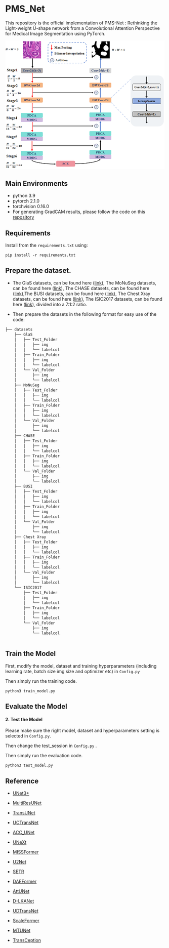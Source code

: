 # PMS_Net

This repository is the official implementation of PMS-Net : Rethinking the Light-weight U-shape network from a Convolutional Attention Perspective for Medical Image Segmentation using PyTorch.

![PMS-Net](figure/model.jpg)



## Main Environments

- python 3.9
- pytorch 2.1.0
- torchvision 0.16.0
- For generating GradCAM results, please follow the code on this [repository](https://github.com/jacobgil/pytorch-grad-cam)


## Requirements

Install from the `requirements.txt` using:

```
pip install -r requirements.txt
```



## Prepare the dataset.

- The GlaS  datasets, can be found here ([link](https://academictorrents.com/details/208814dd113c2b0a242e74e832ccac28fcff74e5)), The MoNuSeg  datasets, can be found here ([link](https://monuseg.grand-challenge.org/Home/)), The CHASE datasets, can be found here ([link](https://link.zhihu.com/?target=https%3A//blogs.kingston.ac.uk/retinal/chasedb1/)),The BUSI datasets, can be found here ([link](https://scholar.cu.edu.eg/?q=afahmy/pages/dataset)), The Chest Xray datasets, can be found here ([link](https://www.kaggle.com/datasets/praveengovi/coronahack-chest-xraydataset)), The ISIC2017 datasets, can be found here ([link](https://challenge.isic-archive.com/data/#2017)), divided into a 7:1:2 ratio.


- Then prepare the datasets in the following format for easy use of the code:

```
├── datasets
    ├── GlaS
    │   ├── Test_Folder
    │   │   ├── img
    │   │   └── labelcol
    │   ├── Train_Folder
    │   │   ├── img
    │   │   └── labelcol
    │   └── Val_Folder
    │       ├── img
    │       └── labelcol
    ├── MoNuSeg
    │   ├── Test_Folder
    │   │   ├── img
    │   │   └── labelcol
    │   ├── Train_Folder
    │   │   ├── img
    │   │   └── labelcol
    │   └── Val_Folder
    │       ├── img
    │       └── labelcol
    ├── CHASE
    │   ├── Test_Folder
    │   │   ├── img
    │   │   └── labelcol
    │   ├── Train_Folder
    │   │   ├── img
    │   │   └── labelcol
    │   └── Val_Folder
    │       ├── img
    │       └── labelcol
    ├── BUSI
    │   ├── Test_Folder
    │   │   ├── img
    │   │   └── labelcol
    │   ├── Train_Folder
    │   │   ├── img
    │   │   └── labelcol
    │   └── Val_Folder
    │       ├── img
    │       └── labelcol
    ├── Chest Xray
    │   ├── Test_Folder
    │   │   ├── img
    │   │   └── labelcol
    │   ├── Train_Folder
    │   │   ├── img
    │   │   └── labelcol
    │   └── Val_Folder
    │       ├── img
    │       └── labelcol
    └── ISIC2017
        ├── Test_Folder
        │   ├── img
        │   └── labelcol
        ├── Train_Folder
        │   ├── img
        │   └── labelcol
        └── Val_Folder
            ├── img
            └── labelcol 
         
```



## Train the Model

First, modify the model, dataset and training hyperparameters (including learning rate, batch size img size and optimizer etc) in `Config.py`

Then simply run the training code.

```
python3 train_model.py
```



## Evaluate the Model

#### 2. Test the Model

Please make sure the right model, dataset and hyperparameters setting  is selected in `Config.py`. 

Then change the test_session in `Config.py` .

Then simply run the evaluation code.

```
python3 test_model.py
```



## Reference

- [UNet3+](https://github.com/ZJUGiveLab/UNet-Version)

- [MultiResUNet](https://github.com/makifozkanoglu/MultiResUNet-PyTorch)

- [TransUNet](https://github.com/Beckschen/TransUNet)

- [UCTransNet](https://github.com/McGregorWwww/UCTransNet)

- [ACC_UNet](https://github.com/qubvel/segmentation_models.pytorch)

- [UNeXt](https://github.com/jeya-maria-jose/UNeXt-pytorch)

- [MISSFormer](https://github.com/ZhifangDeng/MISSFormer)

- [U2Net](https://github.com/NathanUA/U-2-Net)

- [SETR](https://github.com/fudan-zvg/SETR)

- [DAEFormer](https://github.com/xmindflow/DAEFormer)

- [AttUNet](https://github.com/ozan-oktay/Attention-Gated-Networks)

- [D-LKANet](https://github.com/xmindflow/deformableLKA)

- [UDTransNet]( https://github.com/McGregorWwww/UDTransNet)

- [ScaleFormer](https://github.com/ZJUGiveLab/ScaleFormer)

- [MTUNet](https://github.com/Dootmaan/MT-UNet)

- [TransCeption](https://github.com/xmindflow/TransCeption)

  ​

